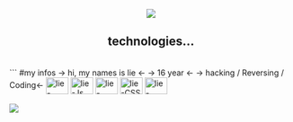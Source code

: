 
<p align="center">
  <a href="https://github.com/Igthz">
    <img src="https://discord.c99.nl/widget/theme-1/1016119034770640916.png"/>
     </a>
  </div>
  
<h2 align="center">technologies...</h2>
<div style="display: inline_block"><br>
```
#my infos
-> hi, my names is lie <-
-> 16 year <-
-> hacking / Reversing / Coding<-

  <img align="center" alt="lie-Python" height="30" width="40" src="https://raw.githubusercontent.com/devicons/devicon/master/icons/python/python-original.svg">
  <img align="center" alt="lie-Js" height="30" width="40" src="https://raw.githubusercontent.com/devicons/devicon/master/icons/javascript/javascript-plain.svg">
  <img align="center" alt="lie-HTML" height="30" width="40" src="https://raw.githubusercontent.com/devicons/devicon/master/icons/html5/html5-original.svg">
  <img align="center" alt="lie-CSS" height="30" width="40" src="https://raw.githubusercontent.com/devicons/devicon/master/icons/css3/css3-original.svg">
  <img align="center" alt="lie-Csharp" height="30" width="40" src="https://raw.githubusercontent.com/devicons/devicon/master/icons/csharp/csharp-original.svg"> 
</div>
<div style="display: inline_block"><br>
  <a href="https://instagram.com/l1eth_" target="_blank"><img src="https://img.shields.io/badge/-Instagram-%23E4405F?style=for-the-badge&logo=instagram&logoColor=white" target="_blank"></a>
</div>

